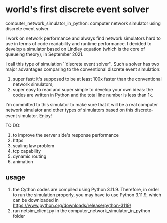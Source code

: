 # world's first discrete event solver
computer_network_simulator_in_python: computer network simulator using discrete event solver.

I work on network performance and always find network simulators hard to use in terms of code readability and runtime performance. I decided to develop a simulator based on Lindley equation (which is the core of queueing theory), in September 2021. 

I call this type of simulation ``discrete event solver''. Such a solver has two major advantages comparing to the conventional discrete event simulation:
1. super fast: it's supposed to be at least 100x faster than the conventional network simulators;
2. super easy to read and super simple to develop your own ideas: the codes are written in Python and the total line number is less than 1k.

I'm committed to this simulator to make sure that it will be a real computer network simulator and other types of simulators based on this discrete-event simulator. Enjoy!

TO DO:
1. to improve the server side's response performance
2. https
3. scaling law problem
4. tcp capability
5. dynamic routing
6. animation

## usage
1. the Cython codes are compiled using Python 3.11.9. Therefore, in order to run the simulation properly, you may have to use Python 3.11.9, which can be downloaded in https://www.python.org/downloads/release/python-3119/
2. run netsim_client.py in the computer_network_simulator_in_python folder
